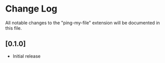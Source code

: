 # Change Log

All notable changes to the "ping-my-file" extension will be documented in this file.

## [0.1.0]

- Initial release
